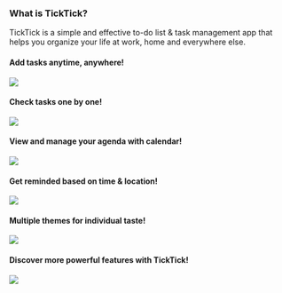 ### What is TickTick?

TickTick is a simple and effective to-do list & task management app that helps you organize your life at work, home and everywhere else.

#### Add tasks anytime, anywhere!

![](tidy.png)

#### Check tasks one by one!

![](itemize.png)

#### View and manage your agenda with calendar!

![](simple.png)

#### Get reminded based on time & location!

![](reminded.png)

#### Multiple themes for individual taste!

![](themes.png)

#### Discover more powerful features with TickTick!

![](integration.png)

